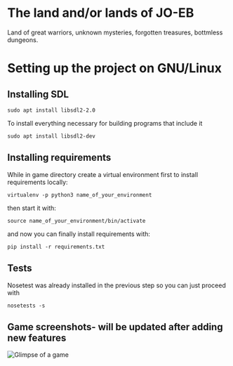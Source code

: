 # The land and/or lands of JO-EB

Land of great warriors, unknown mysteries, forgotten treasures, bottmless dungeons.


# Setting up the project on GNU/Linux

## Installing SDL

```
sudo apt install libsdl2-2.0
```
To install everything necessary for building programs that include it
```
sudo apt install libsdl2-dev
```

## Installing requirements
While in game directory create a virtual environment first to install requirements locally:

```
virtualenv -p python3 name_of_your_environment
```
then start it with:

```
source name_of_your_environment/bin/activate
```

and now you can finally install requirements with:
```
pip install -r requirements.txt
```

## Tests
Nosetest was already installed in the previous step so you can just proceed with
```
nosetests -s
```

## Game screenshots- will be updated after adding new features

![Glimpse of a game](https://i.imgur.com/Kun4pNp.gif)

